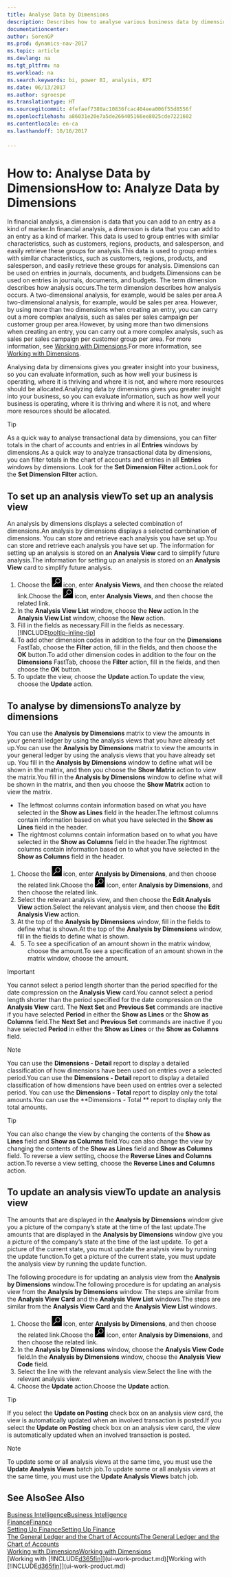 ```yaml
---
title: Analyse Data by Dimensions
description: Describes how to analyse various business data by dimensions.
documentationcenter: 
author: SorenGP
ms.prod: dynamics-nav-2017
ms.topic: article
ms.devlang: na
ms.tgt_pltfrm: na
ms.workload: na
ms.search.keywords: bi, power BI, analysis, KPI
ms.date: 06/13/2017
ms.author: sgroespe
ms.translationtype: HT
ms.sourcegitcommit: 4fefaef7380ac10836fcac404eea006f55d8556f
ms.openlocfilehash: a86031e20e7a5de266405166ee8025cde7221602
ms.contentlocale: en-ca
ms.lasthandoff: 10/16/2017

---
```

#  <a name="how-to-analyze-data-by-dimensions"></a><span data-ttu-id="74548-103">How to: Analyse Data by Dimensions</span><span class="sxs-lookup"><span data-stu-id="74548-103">How to: Analyze Data by Dimensions</span></span>
<span data-ttu-id="74548-104">In financial analysis, a dimension is data that you can add to an entry as a kind of marker.</span><span class="sxs-lookup"><span data-stu-id="74548-104">In financial analysis, a dimension is data that you can add to an entry as a kind of marker.</span></span> <span data-ttu-id="74548-105">This data is used to group entries with similar characteristics, such as customers, regions, products, and salesperson, and easily retrieve these groups for analysis.</span><span class="sxs-lookup"><span data-stu-id="74548-105">This data is used to group entries with similar characteristics, such as customers, regions, products, and salesperson, and easily retrieve these groups for analysis.</span></span> <span data-ttu-id="74548-106">Dimensions can be used on entries in journals, documents, and budgets.</span><span class="sxs-lookup"><span data-stu-id="74548-106">Dimensions can be used on entries in journals, documents, and budgets.</span></span> <span data-ttu-id="74548-107">The term dimension describes how analysis occurs.</span><span class="sxs-lookup"><span data-stu-id="74548-107">The term dimension describes how analysis occurs.</span></span> <span data-ttu-id="74548-108">A two-dimensional analysis, for example, would be sales per area.</span><span class="sxs-lookup"><span data-stu-id="74548-108">A two-dimensional analysis, for example, would be sales per area.</span></span> <span data-ttu-id="74548-109">However, by using more than two dimensions when creating an entry, you can carry out a more complex analysis, such as sales per sales campaign per customer group per area.</span><span class="sxs-lookup"><span data-stu-id="74548-109">However, by using more than two dimensions when creating an entry, you can carry out a more complex analysis, such as sales per sales campaign per customer group per area.</span></span> <span data-ttu-id="74548-110">For more information, see [Working with Dimensions](finance-dimensions.md).</span><span class="sxs-lookup"><span data-stu-id="74548-110">For more information, see [Working with Dimensions](finance-dimensions.md).</span></span>

<span data-ttu-id="74548-111">Analysing data by dimensions gives you greater insight into your business, so you can evaluate information, such as how well your business is operating, where it is thriving and where it is not, and where more resources should be allocated.</span><span class="sxs-lookup"><span data-stu-id="74548-111">Analyzing data by dimensions gives you greater insight into your business, so you can evaluate information, such as how well your business is operating, where it is thriving and where it is not, and where more resources should be allocated.</span></span>

> [!TIP]
> <span data-ttu-id="74548-112">As a quick way to analyse transactional data by dimensions, you can filter totals in the chart of accounts and entries in all **Entries** windows by dimensions.</span><span class="sxs-lookup"><span data-stu-id="74548-112">As a quick way to analyze transactional data by dimensions, you can filter totals in the chart of accounts and entries in all **Entries** windows by dimensions.</span></span> <span data-ttu-id="74548-113">Look for the **Set Dimension Filter** action.</span><span class="sxs-lookup"><span data-stu-id="74548-113">Look for the **Set Dimension Filter** action.</span></span>

## <a name="to-set-up-an-analysis-view"></a><span data-ttu-id="74548-114">To set up an analysis view</span><span class="sxs-lookup"><span data-stu-id="74548-114">To set up an analysis view</span></span>  
<span data-ttu-id="74548-115">An analysis by dimensions displays a selected combination of dimensions.</span><span class="sxs-lookup"><span data-stu-id="74548-115">An analysis by dimensions displays a selected combination of dimensions.</span></span> <span data-ttu-id="74548-116">You can store and retrieve each analysis you have set up.</span><span class="sxs-lookup"><span data-stu-id="74548-116">You can store and retrieve each analysis you have set up.</span></span> <span data-ttu-id="74548-117">The information for setting up an analysis is stored on an **Analysis View** card to simplify future analysis.</span><span class="sxs-lookup"><span data-stu-id="74548-117">The information for setting up an analysis is stored on an **Analysis View** card to simplify future analysis.</span></span>  

1. <span data-ttu-id="74548-118">Choose the ![Search for Page or Report](media/ui-search/search_small.png "Search for Page or Report icon") icon, enter **Analysis Views**, and then choose the related link.</span><span class="sxs-lookup"><span data-stu-id="74548-118">Choose the ![Search for Page or Report](media/ui-search/search_small.png "Search for Page or Report icon") icon, enter **Analysis Views**, and then choose the related link.</span></span>  
2. <span data-ttu-id="74548-119">In the **Analysis View List** window, choose the **New** action.</span><span class="sxs-lookup"><span data-stu-id="74548-119">In the **Analysis View List** window, choose the **New** action.</span></span>
3. <span data-ttu-id="74548-120">Fill in the fields as necessary.</span><span class="sxs-lookup"><span data-stu-id="74548-120">Fill in the fields as necessary.</span></span> [!INCLUDE[tooltip-inline-tip](includes/tooltip-inline-tip_md.md)]
4. <span data-ttu-id="74548-121">To add other dimension codes in addition to the four on the **Dimensions** FastTab, choose the **Filter** action, fill in the fields, and then choose the **OK** button.</span><span class="sxs-lookup"><span data-stu-id="74548-121">To add other dimension codes in addition to the four on the **Dimensions** FastTab, choose the **Filter** action, fill in the fields, and then choose the **OK** button.</span></span>  
5. <span data-ttu-id="74548-122">To update the view, choose the **Update** action.</span><span class="sxs-lookup"><span data-stu-id="74548-122">To update the view, choose the **Update** action.</span></span>

## <a name="to-analyze-by-dimensions"></a><span data-ttu-id="74548-123">To analyse by dimensions</span><span class="sxs-lookup"><span data-stu-id="74548-123">To analyze by dimensions</span></span>
<span data-ttu-id="74548-124">You can use the **Analysis by Dimensions** matrix to view the amounts in your general ledger by using the analysis views that you have already set up.</span><span class="sxs-lookup"><span data-stu-id="74548-124">You can use the **Analysis by Dimensions** matrix to view the amounts in your general ledger by using the analysis views that you have already set up.</span></span> <span data-ttu-id="74548-125">You fill in the **Analysis by Dimensions** window to define what will be shown in the matrix, and then you choose the **Show Matrix** action to view the matrix.</span><span class="sxs-lookup"><span data-stu-id="74548-125">You fill in the **Analysis by Dimensions** window to define what will be shown in the matrix, and then you choose the **Show Matrix** action to view the matrix.</span></span>  

- <span data-ttu-id="74548-126">The leftmost columns contain information based on what you have selected in the **Show as Lines** field in the header.</span><span class="sxs-lookup"><span data-stu-id="74548-126">The leftmost columns contain information based on what you have selected in the **Show as Lines** field in the header.</span></span>  
- <span data-ttu-id="74548-127">The rightmost columns contain information based on to what you have selected in the **Show as Columns** field in the header.</span><span class="sxs-lookup"><span data-stu-id="74548-127">The rightmost columns contain information based on to what you have selected in the **Show as Columns** field in the header.</span></span>  

1. <span data-ttu-id="74548-128">Choose the ![Search for Page or Report](media/ui-search/search_small.png "Search for Page or Report icon") icon, enter **Analysis by Dimensions**, and then choose the related link.</span><span class="sxs-lookup"><span data-stu-id="74548-128">Choose the ![Search for Page or Report](media/ui-search/search_small.png "Search for Page or Report icon") icon, enter **Analysis by Dimensions**, and then choose the related link.</span></span>  
2. <span data-ttu-id="74548-129">Select the relevant analysis view,  and then choose the **Edit Analysis View** action.</span><span class="sxs-lookup"><span data-stu-id="74548-129">Select the relevant analysis view,  and then choose the **Edit Analysis View** action.</span></span>
3. <span data-ttu-id="74548-130">At the top of the **Analysis by Dimensions** window, fill in the fields to define what is shown.</span><span class="sxs-lookup"><span data-stu-id="74548-130">At the top of the **Analysis by Dimensions** window, fill in the fields to define what is shown.</span></span>
4. 5. <span data-ttu-id="74548-131">To see a specification of an amount shown in the matrix window, choose the amount.</span><span class="sxs-lookup"><span data-stu-id="74548-131">To see a specification of an amount shown in the matrix window, choose the amount.</span></span>  

> [!IMPORTANT]  
>   <span data-ttu-id="74548-132">You cannot select a period length shorter than the period specified for the date compression on the **Analysis View** card.</span><span class="sxs-lookup"><span data-stu-id="74548-132">You cannot select a period length shorter than the period specified for the date compression on the **Analysis View** card.</span></span> <span data-ttu-id="74548-133">The **Next Set** and **Previous Set** commands are inactive if you have selected **Period** in either the **Show as Lines** or the **Show as Columns** field.</span><span class="sxs-lookup"><span data-stu-id="74548-133">The **Next Set** and **Previous Set** commands are inactive if you have selected **Period** in either the **Show as Lines** or the **Show as Columns** field.</span></span>  

> [!NOTE]  
>   <span data-ttu-id="74548-134">You can use the **Dimensions - Detail** report to display a detailed classification of how dimensions have been used on entries over a selected period.</span><span class="sxs-lookup"><span data-stu-id="74548-134">You can use the **Dimensions - Detail** report to display a detailed classification of how dimensions have been used on entries over a selected period.</span></span> <span data-ttu-id="74548-135">You can use the **Dimensions - Total** report to display only the total amounts.</span><span class="sxs-lookup"><span data-stu-id="74548-135">You can use the **Dimensions - Total ** report to display only the total amounts.</span></span>  

> [!TIP]  
>   <span data-ttu-id="74548-136">You can also change the view by changing the contents of the **Show as Lines** field and **Show as Columns** field.</span><span class="sxs-lookup"><span data-stu-id="74548-136">You can also change the view by changing the contents of the **Show as Lines** field and **Show as Columns** field.</span></span> <span data-ttu-id="74548-137">To reverse a view setting, choose the **Reverse Lines and Columns** action.</span><span class="sxs-lookup"><span data-stu-id="74548-137">To reverse a view setting, choose the **Reverse Lines and Columns** action.</span></span>

## <a name="to-update-an-analysis-view"></a><span data-ttu-id="74548-138">To update an analysis view</span><span class="sxs-lookup"><span data-stu-id="74548-138">To update an analysis view</span></span>  
<span data-ttu-id="74548-139">The amounts that are displayed in the **Analysis by Dimensions** window give you a picture of the company’s state at the time of the last update.</span><span class="sxs-lookup"><span data-stu-id="74548-139">The amounts that are displayed in the **Analysis by Dimensions** window give you a picture of the company’s state at the time of the last update.</span></span> <span data-ttu-id="74548-140">To get a picture of the current state, you must update the analysis view by running the update function.</span><span class="sxs-lookup"><span data-stu-id="74548-140">To get a picture of the current state, you must update the analysis view by running the update function.</span></span>

<span data-ttu-id="74548-141">The following procedure is for updating an analysis view from the **Analysis by Dimensions** window.</span><span class="sxs-lookup"><span data-stu-id="74548-141">The following procedure is for updating an analysis view from the **Analysis by Dimensions** window.</span></span> <span data-ttu-id="74548-142">The steps are similar from the **Analysis View Card** and the **Analysis View List** windows.</span><span class="sxs-lookup"><span data-stu-id="74548-142">The steps are similar from the **Analysis View Card** and the **Analysis View List** windows.</span></span>  

1. <span data-ttu-id="74548-143">Choose the ![Search for Page or Report](media/ui-search/search_small.png "Search for Page or Report icon") icon, enter **Analysis by Dimensions**, and then choose the related link.</span><span class="sxs-lookup"><span data-stu-id="74548-143">Choose the ![Search for Page or Report](media/ui-search/search_small.png "Search for Page or Report icon") icon, enter **Analysis by Dimensions**, and then choose the related link.</span></span>  
2. <span data-ttu-id="74548-144">In the **Analysis by Dimensions** window, choose the **Analysis View Code** field.</span><span class="sxs-lookup"><span data-stu-id="74548-144">In the **Analysis by Dimensions** window, choose the **Analysis View Code** field.</span></span>  
3. <span data-ttu-id="74548-145">Select the line with the relevant analysis view.</span><span class="sxs-lookup"><span data-stu-id="74548-145">Select the line with the relevant analysis view.</span></span>  
4. <span data-ttu-id="74548-146">Choose the **Update** action.</span><span class="sxs-lookup"><span data-stu-id="74548-146">Choose the **Update** action.</span></span>  

> [!TIP]  
>   <span data-ttu-id="74548-147">If you select the **Update on Posting** check box on an analysis view card, the view is automatically updated when an involved transaction is posted.</span><span class="sxs-lookup"><span data-stu-id="74548-147">If you select the **Update on Posting** check box on an analysis view card, the view is automatically updated when an involved transaction is posted.</span></span>

> [!NOTE]  
>   <span data-ttu-id="74548-148">To update some or all analysis views at the same time, you must use the **Update Analysis Views** batch job.</span><span class="sxs-lookup"><span data-stu-id="74548-148">To update some or all analysis views at the same time, you must use the **Update Analysis Views** batch job.</span></span>  

## <a name="see-also"></a><span data-ttu-id="74548-149">See Also</span><span class="sxs-lookup"><span data-stu-id="74548-149">See Also</span></span>
[<span data-ttu-id="74548-150">Business Intelligence</span><span class="sxs-lookup"><span data-stu-id="74548-150">Business Intelligence</span></span>](bi.md)  
[<span data-ttu-id="74548-151">Finance</span><span class="sxs-lookup"><span data-stu-id="74548-151">Finance</span></span>](finance.md)  
[<span data-ttu-id="74548-152">Setting Up Finance</span><span class="sxs-lookup"><span data-stu-id="74548-152">Setting Up Finance</span></span>](finance-setup-finance.md)  
[<span data-ttu-id="74548-153">The General Ledger and the Chart of Accounts</span><span class="sxs-lookup"><span data-stu-id="74548-153">The General Ledger and the Chart of Accounts</span></span>](finance-general-ledger.md)  
[<span data-ttu-id="74548-154">Working with Dimensions</span><span class="sxs-lookup"><span data-stu-id="74548-154">Working with Dimensions</span></span>](finance-dimensions.md)  
<span data-ttu-id="74548-155">[Working with [!INCLUDE[d365fin](includes/d365fin_md.md)]](ui-work-product.md)</span><span class="sxs-lookup"><span data-stu-id="74548-155">[Working with [!INCLUDE[d365fin](includes/d365fin_md.md)]](ui-work-product.md)</span></span>  

